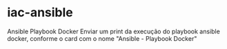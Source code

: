 # iac-ansible
Ansible Playbook Docker   Enviar um print da execução do playbook ansible docker, conforme o card com o nome "Ansible - Playbook Docker"
